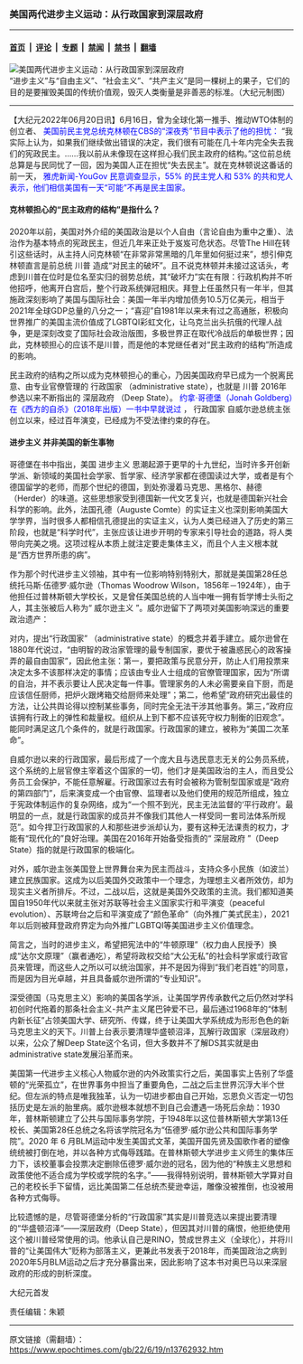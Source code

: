 ### 美国两代进步主义运动：从行政国家到深层政府

---

#### [首页](../../../..?n13762932) &nbsp;|&nbsp; [评论](../../../../../epoch-comment?n13762932) &nbsp;|&nbsp; [专题](../../../../../epoch-special?n13762932) &nbsp;|&nbsp; [禁闻](../../../../../epoch-news?n13762932) &nbsp;|&nbsp; [禁书](../../../../../books?n13762932) &nbsp;|&nbsp; [翻墙](https://github.com/gfw-breaker/nogfw/blob/master/README.md?n13762932)


<div><img alt="美国两代进步主义运动：从行政国家到深层政府" class="attachment-djy_600_400 size-djy_600_400 wp-post-image" src="https://i.epochtimes.com/assets/uploads/2017/10/usa-600x400.jpg"/>
<div class="caption">
 “进步主义”与“自由主义”、“社会主义”、“共产主义”是同一棵树上的果子，它们的目的是要摧毁美国的传统价值观，毁灭人类衡量是非善恶的标准。（大纪元制图）
</div></div><hr/><div class="post_content" id="artbody" itemprop="articleBody">
 <!-- article content begin -->
 <p>
  【大纪元2022年06月20日讯】6月16日，曾为全球化第一推手、推动WTO体制的创立者、
  <span style="color: #0000ff;">
   <ok href="https://thehill.com/blogs/in-the-know/3526001-bill-clinton-fair-chance-us-could-completely-lose-its-democratic-system/" style="color: #0000ff;">
    美国前民主党总统克林顿在CBS的“深夜秀”节目中表示了他的担忧：
   </ok>
  </span>
  “我实际上认为，如果我们继续做出错误的决定，我们很有可能在几十年内完全失去我们的宪政民主。……我以前从未像现在这样担心我们民主政府的结构。”这位前总统总算是与民同忧了一回，因为美国人正在担忧“失去民主”。就在克林顿说这番话的前一天，
  <span style="color: #0000ff;">
   <ok href="https://news.yahoo.com/poll-half-of-americans-now-predict-us-may-cease-to-be-a-democracy-someday-090028564.html" style="color: #0000ff;">
    雅虎新闻-YouGov 民意调查显示，55% 的民主党人和 53% 的共和党人表示，他们相信美国有一天“可能”不再是民主国家。
   </ok>
  </span>
 </p>
 <h4>
  克林顿担心的“民主政府的结构”是指什么？
 </h4>
 <p>
  2020年以前，美国对外介绍的美国政治是以个人自由（言论自由为重中之重）、法治作为基本特点的宪政民主，但近几年来正处于岌岌可危状态。尽管The Hill在转引这些话时，从主持人问克林顿“在非常非常黑暗的几年里如何挺过来”，想引伸克林顿直言是前总统
  <ok href="https://www.epochtimes.com/gb/tag/%E5%B7%9D%E6%99%AE.html">
   川普
  </ok>
  造成“对民主的破坏”。且不说克林顿并未接过这话头，考虑到川普在位时是位名至实归的弱势总统，其“破坏力”实在有限：行政机构并不听他招呼，他离开白宫后，整个行政系统弹冠相庆。拜登上任虽然只有一年半，但其施政深刻影响了美国与国际社会：美国一年半内增加债务10.5万亿美元，相当于2021年全球GDP总量的八分之一；“喜迎”自1981年以来未有过之高通胀，积极向世界推广的美国主流价值成了LGBTQI彩虹文化，让乌克兰出头抗俄的代理人战争，更是深刻改变了国际社会政治版图，多极世界正在取代冷战后的单极世界；因此，克林顿担心的应该不是川普，而是他的本党继任者对“民主政府的结构”所造成的影响。
 </p>
 <p>
  民主政府的结构之所以成为克林顿担心的重心，乃因美国政府早已成为一个脱离民意、由专业官僚管理的
  <ok href="https://www.epochtimes.com/gb/tag/%E8%A1%8C%E6%94%BF%E5%9B%BD%E5%AE%B6.html">
   行政国家
  </ok>
  （administrative state），也就是
  <ok href="https://www.epochtimes.com/gb/tag/%E5%B7%9D%E6%99%AE.html">
   川普
  </ok>
  2016年参选以来不断指出的
  <ok href="https://www.epochtimes.com/gb/tag/%E6%B7%B1%E5%B1%82%E6%94%BF%E5%BA%9C.html">
   深层政府
  </ok>
  （Deep State）。
  <span style="color: #0000ff;">
   <ok href="https://www.amazon.com/Suicide-West-Tribalism-Nationalism-Destroying/dp/1101904933" style="color: #0000ff;">
    约拿·哥德堡（Jonah Goldberg）在《西方的自杀》（2018年出版）一书中早就说过
   </ok>
  </span>
  ，
  <ok href="https://www.epochtimes.com/gb/tag/%E8%A1%8C%E6%94%BF%E5%9B%BD%E5%AE%B6.html">
   行政国家
  </ok>
  自威尔逊总统主张创立以来，经过百年演变，已经成为不受法律约束的存在。
 </p>
 <h4>
  <ok href="https://www.epochtimes.com/gb/tag/%E8%BF%9B%E6%AD%A5%E4%B8%BB%E4%B9%89.html">
   进步主义
  </ok>
  并非美国的新生事物
 </h4>
 <p>
  哥德堡在书中指出，美国
  <ok href="https://www.epochtimes.com/gb/tag/%E8%BF%9B%E6%AD%A5%E4%B8%BB%E4%B9%89.html">
   进步主义
  </ok>
  思潮起源于更早的十九世纪，当时许多开创新学派、新领域的美国社会学家、哲学家、经济学家都在德国读过大学，或者是有个德国留学的老师，而那个世纪的德国，到处弥漫着马克思、黑格尔、赫德（Herder）的味道。这些思想家受到德国新一代文艺复兴，也就是德国新兴社会科学的影响。此外，法国孔德（Auguste Comte）的实证主义也深刻影响美国大学学界，当时很多人都相信孔德提出的实证主义，认为人类已经进入了历史的第三阶段，也就是“科学时代”，主张应该让进步开明的专家来引导社会的道路，将人类带向完美之境。这项过程从本质上就注定要走集体主义，而且个人主义根本就是“西方世界所患的病”。
 </p>
 <p>
  作为那个时代进步主义领袖，其中有一位影响特别特别大，那就是美国第28任总统托马斯·伍德罗·威尔逊（Thomas Woodrow Wilson，1856年－1924年），由于他担任过普林斯顿大学校长，又是曾任美国总统的人当中唯一拥有哲学博士头衔之人，其主张被后人称为“
  <ok href="https://www.epochtimes.com/gb/tag/%E5%A8%81%E5%B0%94%E9%80%8A%E4%B8%BB%E4%B9%89.html">
   威尔逊主义
  </ok>
  ”。威尔逊留下了两项对美国影响深远的重要政治遗产：
 </p>
 <p>
  对内，提出“行政国家” （administrative state）的概念并着手建立。威尔逊曾在1880年代说过，“由明智的政治家管理的最专制国家，要优于被蛊惑民心的政客操弄的最自由国家”，因此他主张：第一，要把政策与民意分开，防止人们用投票来决定太多不该那样决定的事情；应该由专业人士组成的官僚管理国家，因为“所谓的自治，并不表示要让人民决定每一件事。管理家务的人未必需要亲自下厨，而是应该信任厨师，把炉火跟烤箱交给厨师来处理”；第二，他希望“政府研究出最佳的方法，让公共舆论得以控制某些事务，同时完全无法干涉其他事务。第三，”政府应该拥有行政上的弹性和裁量权。组织从上到下都不应该死守权力制衡的旧观念”。能同时满足这几个条件的，就是行政国家。行政国家的建立，被称为“美国二次革命”。
 </p>
 <p>
  自威尔逊以来的行政国家，最后形成了一个庞大且与选民意志无关的公务员系统，这个系统的上层官僚主宰着这个国家的一切，他们才是美国政治的主人，而且受公务员工会保护，不能任意解雇。行政国家过去有时会被称为管制型国家或是“政府的第四部门”，后来演变成一个由官僚、监理者以及他们使用的规范所组成，独立于宪政体制运作的复杂网络，成为“一个照不到光，民主无法监督的‘平行政府’。最明显的一点，就是行政国家的成员并不像我们其他人一样受同一套司法体系所规范”。如今捍卫行政国家的人和那些进步派却认为，要有这种无法课责的权力，才能有“现代化的”良好治理。美国在2016年开始备受指责的“
  <ok href="https://www.epochtimes.com/gb/tag/%E6%B7%B1%E5%B1%82%E6%94%BF%E5%BA%9C.html">
   深层政府
  </ok>
  ”（Deep State）指的就是行政国家的极端化。
 </p>
 <p>
  对外，威尔逊主张美国登上世界舞台来为民主而战斗，支持众多小民族（如波兰）建立民族国家。这成为以后美国外交政策中一个理念，为理想主义者所效仿，却为现实主义者所排斥。不过，二战以后，这就是美国外交政策的主流。我们都知道美国自1950年代以来就主张对苏联等社会主义国家实行和平演变（peaceful evolution）、苏联垮台之后和平演变成了“颜色革命”（向外推广美式民主），2021年以后则被拜登政府界定为向外推广LGBTQI等美国进步主义价值理念。
 </p>
 <p>
  简言之，当时的进步主义，希望把宪法中的“牛顿原理”（权力由人民授予）换成“达尔文原理”（赢者通吃），希望将政权交给“大公无私”的社会科学家或行政官员来管理，而这些人之所以可以统治国家，并不是因为得到“我们老百姓”的同意，而是因为目光卓越，并且具备威尔逊所谓的“专业知识”。
 </p>
 <p>
  深受德国（马克思主义）影响的美国各学派，让美国学界传承数代之后仍然对学科初创时代拖着的那条社会主义-共产主义尾巴钟爱不已，最后通过1968年的“体制内新长征”占领美国大学、研究所、传媒，终于让美国大学系统成为形形色色的新马克思主义的天下。川普上台表示要清理华盛顿沼泽，瓦解行政国家（深层政府）以来，公众了解Deep State这个名词，但大多数并不了解DS其实就是由administrative state发展沿革而来。
 </p>
 <p>
  美国第一代进步主义核心人物威尔逊的内外政策实行之后，美国事实上告别了华盛顿的“光荣孤立”，在世界事务中担当了重要角色，二战之后主世界沉浮大半个世纪。但左派的特点是唯我独革，认为一切进步都由自己开始，忘恩负义否定一切包括历史是左派的胎里病。威尔逊根本就想不到自己会遭遇一场死后余劫：1930 年，普林斯顿建立了公共与国际事务学院，于1948年以这位普林斯顿大学第13任校长、美国第28任总统之名将该学院冠名为“伍德罗·威尔逊公共和国际事务学院”。2020 年 6 月BLM运动中发生美国式文革，美国开国先贤及国歌作者的塑像统统被打倒在地，并以各种方式侮辱践踏。在普林斯顿大学进步主义师生的集体压力下，该校董事会投票决定删除伍德罗·威尔逊的冠名，因为他的“种族主义思想和政策使他不适合成为学校或学院的名字。”——我得特别说明，普林斯顿大学算对自己的老校长手下留情，远比美国第二任总统杰斐逊幸运，雕像没被推倒，也没被用各种方式侮辱。
 </p>
 <p>
  比较遗憾的是，尽管哥德堡分析的“行政国家”其实是川普竞选以来提出要清理的“华盛顿沼泽“——深层政府（Deep State），但因其对川普的痛恨，他拒绝使用这个被川普经常使用的词。他承认自己是RINO，赞成世界主义（全球化），并将川普的“让美国伟大”贬称为部落主义，更兼此书发表于2018年，而美国政治之病到2020年5月BLM运动之后才充分暴露出来，因此影响了这本书对奥巴马以来深层政府的形成的剖析深度。
 </p>
 <p>
  大纪元首发
 </p>
 <p>
  责任编辑：朱颖
 </p>
 <!-- article content end -->
 <div id="below_article_ad">
 </div>
</div>


---

原文链接（需翻墙）：https://www.epochtimes.com/gb/22/6/19/n13762932.htm
